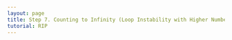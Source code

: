 ```yaml
---
layout: page
title: Step 7. Counting to Infinity (Loop Instability with Higher Number of Nodes)
tutorial: RIP
---
```

